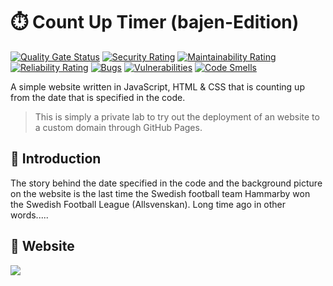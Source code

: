 # :stopwatch: Count Up Timer (bajen-Edition)

[![Quality Gate Status](https://sonarcloud.io/api/project_badges/measure?project=bellmano_CountUpTimer_website&metric=alert_status)](https://sonarcloud.io/summary/overall?id=bellmano_CountUpTimer_website)
[![Security Rating](https://sonarcloud.io/api/project_badges/measure?project=bellmano_CountUpTimer_website&metric=security_rating)](https://sonarcloud.io/summary/overall?id=bellmano_CountUpTimer_website)
[![Maintainability Rating](https://sonarcloud.io/api/project_badges/measure?project=bellmano_CountUpTimer_website&metric=sqale_rating)](https://sonarcloud.io/summary/overall?id=bellmano_CountUpTimer_website)
[![Reliability Rating](https://sonarcloud.io/api/project_badges/measure?project=bellmano_CountUpTimer_website&metric=reliability_rating)](https://sonarcloud.io/summary/overall?id=bellmano_CountUpTimer_website)
[![Bugs](https://sonarcloud.io/api/project_badges/measure?project=bellmano_CountUpTimer_website&metric=bugs)](https://sonarcloud.io/summary/overall?id=bellmano_CountUpTimer_website)
[![Vulnerabilities](https://sonarcloud.io/api/project_badges/measure?project=bellmano_CountUpTimer_website&metric=vulnerabilities)](https://sonarcloud.io/summary/overall?id=bellmano_CountUpTimer_website)
[![Code Smells](https://sonarcloud.io/api/project_badges/measure?project=bellmano_CountUpTimer_website&metric=code_smells)](https://sonarcloud.io/summary/overall?id=bellmano_CountUpTimer_website)

A simple website written in JavaScript, HTML & CSS that is counting up from the date that is specified in the code.

> This is simply a private lab to try out the deployment of an website to a custom domain through GitHub Pages.

## :scroll: Introduction

The story behind the date specified in the code and the background picture on the website is the last time the Swedish football team Hammarby won the Swedish Football League (Allsvenskan). Long time ago in other words.....

## :gem: Website
<a href="https://bajenguld.se"><img src="img/example.png"></a>

